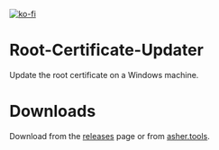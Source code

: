 [![ko-fi](https://ko-fi.com/img/githubbutton_sm.svg)](https://ko-fi.com/W7W64WAXN)

# Root-Certificate-Updater

Update the root certificate on a Windows machine.

# Downloads

Download from the [releases](https://github.com/asheroto/Root-Certificate-Updater/releases) page or from [asher.tools](https://asher.tools).
